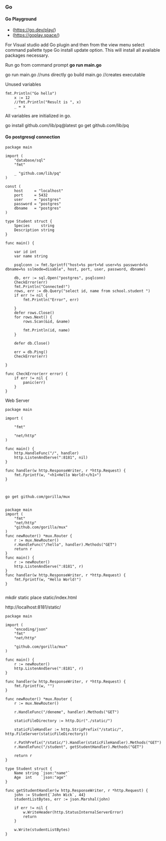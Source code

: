 
### Go
#### Go Playground     
- (https://go.dev/play/)
- (https://goplay.space/)

For Visual studio add Go plugin and then from the view menu select command pallette type Go install update option. This will install all available packages necessary.

Run go from command prompt __go run main.go__

go run main.go //runs directly
go build main.go  //creates executable

Unused variables

```
fmt.Println("Go hello")
	x := 12
	//fmt.Println("Result is ", x)
	_ = x

```

All variables are initialized in go.

go install github.com/lib/pq@latest
go get github.com/lib/pq


#### Go postgresql connection

```
package main

import (
	"database/sql"
	"fmt"

	_ "github.com/lib/pq"
)

const (
	host     = "localhost"
	port     = 5432
	user     = "postgres"
	password = "postgres"
	dbname   = "postgres"
)

type Student struct {
	Species     string
	Description string
}

func main() {

	var id int
	var name string

	psqlconn := fmt.Sprintf("host=%s port=%d user=%s password=%s dbname=%s sslmode=disable", host, port, user, password, dbname)

	db, err := sql.Open("postgres", psqlconn)
	CheckError(err)
	fmt.Println("Connected!")
	rows, err := db.Query("select id, name from school.student ")
	if err != nil {
		fmt.Println("Error", err)

	}
	defer rows.Close()
	for rows.Next() {
		rows.Scan(&id, &name)

		fmt.Println(id, name)
	}

	defer db.Close()

	err = db.Ping()
	CheckError(err)

}

func CheckError(err error) {
	if err != nil {
		panic(err)
	}
}
```




Web Server
```
package main

import (
	
	"fmt"

	"net/http"
)

func main() {
	http.HandleFunc("/", handler)
	http.ListenAndServe(":8181", nil)
}

func handler(w http.ResponseWriter, r *http.Request) {
	fmt.Fprintf(w, "<h1>Hello World!</h1>")
}



go get github.com/gorilla/mux


package main
import (
	"fmt"
	"net/http"
	"github.com/gorilla/mux"
)
func newRouter() *mux.Router {
	r := mux.NewRouter()
	r.HandleFunc("/hello", handler).Methods("GET")
	return r
}
func main() {
	r := newRouter()
	http.ListenAndServe(":8181", r)
}
func handler(w http.ResponseWriter, r *http.Request) {
	fmt.Fprintf(w, "Hello World!")
}


```
mkdir static
place static/index.html

http://localhost:8181/static/


```
package main

import (
	"encoding/json"
	"fmt"
	"net/http"

	"github.com/gorilla/mux"
)

func main() {
	r := newRouter()
	http.ListenAndServe(":8181", r)
}

func handler(w http.ResponseWriter, r *http.Request) {
	fmt.Fprintf(w, "")
}

func newRouter() *mux.Router {
	r := mux.NewRouter()

	r.HandleFunc("/deneme", handler).Methods("GET")

	staticFileDirectory := http.Dir("./static/")

	staticFileHandler := http.StripPrefix("/static/", http.FileServer(staticFileDirectory))

	r.PathPrefix("/static/").Handler(staticFileHandler).Methods("GET")
	r.HandleFunc("/student", getStudentHandler).Methods("GET")

	return r
}

type Student struct {
	Name string `json:"name"`
	Age  int    `json:"age"`
}

func getStudentHandler(w http.ResponseWriter, r *http.Request) {
	john := Student{`John Wick`, 44}
	studentListBytes, err := json.Marshal(john)

	if err != nil {
		w.WriteHeader(http.StatusInternalServerError)
		return
	}

	w.Write(studentListBytes)
}


```






